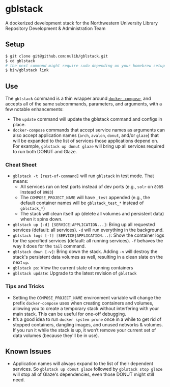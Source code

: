 # gblstack
A dockerized development stack for the Northwestern University Library Repository Development & Administration Team

## Setup

```bash
$ git clone git@github.com:nulib/gblstack.git
$ cd gblstack
# the next command might require sudo depending on your homebrew setup
$ bin/gblstack link
```

## Use

The `gblstack` command is a thin wrapper around [`docker-compose`](https://docs.docker.com/compose/reference/), and accepts
all of the same subcommands, parameters, and arguments, with a few notable enhancements:

* The `update` command will update the gblstack command and configs in place.
* `docker-compose` commands that accept service names as arguments can also accept application names
  (`arch`, `avalon`, `donut`, and/or `glaze`) that will be expanded to the list of services those
  applications depend on. For example, `gblstack up donut glaze` will bring up all services required
  to run both DONUT and Glaze.

### Cheat Sheet

* `gblstack -t [rest-of-command]` will run `gblstack` in test mode. That means:
  * All services run on test ports instead of dev ports (e.g., `solr` on `8985` instead of `8983`)
  * The `COMPOSE_PROJECT_NAME` will have `_test` appended (e.g., the default container names will be 
    `gblstack_test_*` instead of `gblstack_*`)
  * The stack will clean itself up (delete all volumes and persistent data) when it spins down.
* `gblstack up [-d] [SERVICE|APPLICATION...]`: Bring up all requested services (default: all services).
  `-d` will run everything in the background.
* `gblstack logs [-f] [SERVICE|APPLICATION...]`: Show the container logs for the specified services (default:
  all running services). `-f` behaves the way it does for the `tail` command.
* `gblstack down [-v]`: Bring down the stack. Adding `-v` will destroy the stack's persistent data volumes as
  well, resulting in a clean slate on the next `up`.
* `gblstack ps`: View the current state of running containers
* `gblstack update`: Upgrade to the latest revision of `gblstack`

### Tips and Tricks

* Setting the `COMPOSE_PROJECT_NAME` environment variable will change the prefix `docker-compose` uses when
  creating containers and volumes, allowing you to create a temporary stack without interfering with your
  main stack. This can be useful for one-off debugging.
* It’s a good idea to run `docker system prune` once in a while to get rid of stopped containers, dangling
  images, and unused networks & volumes. If you run it while the stack is up, it won’t remove your current
  set of data volumes (because they'll be in use).

## Known Issues

* Application names will always expand to the list of their dependent services. So `gblstack up donut glaze`
  followed by `gblstack stop glaze` will stop all of Glaze's dependencies, even those DONUT might still need.
